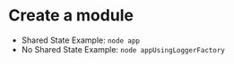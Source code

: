 # Create a module
+ Shared State Example: `node app`
+ No Shared State Example: `node appUsingLoggerFactory`
